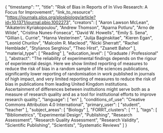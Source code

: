 {
    "timestamp": "",
    "title": "Risk of Bias in Reports of In Vivo Research: A Focus for Improvement",
    "link_to_resource": "https://journals.plos.org/plosbiology/article?id=10.1371/journal.pbio.1002273",
    "creators": [
        "Aaron Lawson McLean",
        "Aikaterini Kyriakopoulou",
        "Andrew Thomson",
        "Aparna Potluru",
        "Arno de Wilde",
        "Cristina Nunes-Fonseca",
        "David W. Howells",
        "Emily S. Sena",
        "Gillian L. Currie",
        "Hanna Vesterinen",
        "Julija Baginskitae",
        "Kieren Egan",
        "Leonid Churilov",
        "Malcolm R. Macleod",
        "Nicki Sherratt",
        "Rachel Hemblade",
        "Stylianos Serghiou",
        "Theo Hirst",
        "Zsanett Bahor"
    ],
    "material_type": [
        "Reading"
    ],
    "education_level": [
        "Graduate / Professional"
    ],
    "abstract": "The reliability of experimental findings depends on the rigour of experimental design. Here we show limited reporting of measures to reduce the risk of bias in a random sample of life sciences publications, significantly lower reporting of randomisation in work published in journals of high impact, and very limited reporting of measures to reduce the risk of bias in publications from leading United Kingdom institutions. Ascertainment of differences between institutions might serve both as a measure of research quality and as a tool for institutional efforts to improve research quality.",
    "language": [
        "en"
    ],
    "conditions_of_use": "Creative Commons Attribution 4.0 International",
    "primary_user": [
        "student",
        "teacher"
    ],
    "subject_areas": [
        "Biology"
    ],
    "FORRT_clusters": [
        ""
    ],
    "tags": [
        "Bibliometrics",
        "Experimental Design",
        "Publishing",
        "Research Assessment",
        "Research Quality Assessment",
        "Research Validity",
        "Scientific Publishing",
        "Scientists",
        "Systematic Reviews"
    ]
}